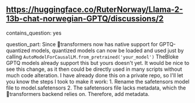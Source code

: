 ## https://huggingface.co/RuterNorway/Llama-2-13b-chat-norwegian-GPTQ/discussions/2

contains_question: yes

question_part: Since 🤗transformers now has native support for GPTQ-quantized models, quantized models can now be loaded and used just by calling `AutoModelForCausalLM.from_pretrained('your_model')` TheBloke GPTQ models already support this but yours doesn't yet. It would be nice to see this change, as it then could be directly used in many scripts without much code alteration. I have already done this on a private repo, so I'll let you know the steps I took to make it work: 1. Rename the safetensors model file to model.safetensors 2. The safetensors file lacks metadata, which the 🤗transformers backend relies on. Therefore, add metadata.
